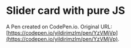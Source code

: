 # Slider card with pure JS

A Pen created on CodePen.io. Original URL: [https://codepen.io/yildirimzlm/pen/YzVMjVp](https://codepen.io/yildirimzlm/pen/YzVMjVp).

